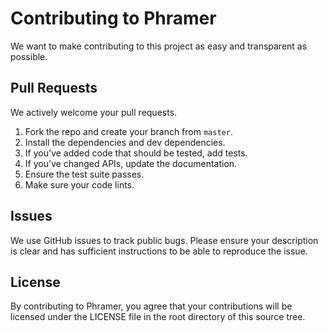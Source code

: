 # Contributing to Phramer 

We want to make contributing to this project as easy and transparent as
possible.

## Pull Requests
We actively welcome your pull requests.

1. Fork the repo and create your branch from `master`.
2. Install the dependencies and dev dependencies.
3. If you've added code that should be tested, add tests.
4. If you've changed APIs, update the documentation.
5. Ensure the test suite passes.
6. Make sure your code lints.

## Issues
We use GitHub issues to track public bugs. Please ensure your description is clear and has sufficient instructions to be able to reproduce the issue.

## License
By contributing to Phramer, you agree that your contributions will be licensed under the LICENSE file in the root directory of this source tree.